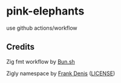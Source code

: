 # pink-elephants
use github actions/workflow 



## Credits

Zig fmt workflow
 by [Bun.sh](https://github.com/oven-sh/bun/)

Zigly namespace
 by [Frank Denis](https://github.com/jedisct1/zigly) ([LICENSE](https://github.com/jedisct1/zigly/blob/master/LICENSE))

